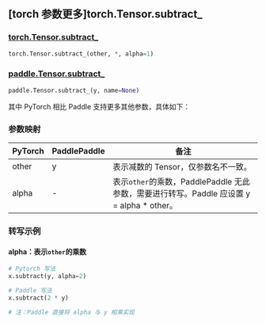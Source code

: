 ## [torch 参数更多]torch.Tensor.subtract_

### [torch.Tensor.subtract_](https://pytorch.org/docs/1.13/generated/torch.Tensor.subtract_.html#torch.Tensor.subtract_)

```python
torch.Tensor.subtract_(other, *, alpha=1)
```

### [paddle.Tensor.subtract_](https://www.paddlepaddle.org.cn/documentation/docs/zh/api/paddle/Tensor_cn.html#id20)

```python
paddle.Tensor.subtract_(y, name=None)
```

其中 PyTorch 相比 Paddle 支持更多其他参数，具体如下：

### 参数映射

| PyTorch | PaddlePaddle | 备注                                                         |
| ------- | ------------ | ------------------------------------------------------------ |
| other   | y            | 表示减数的 Tensor，仅参数名不一致。                          |
| alpha   | -            | 表示`other`的乘数，PaddlePaddle 无此参数，需要进行转写。Paddle 应设置 y = alpha * other。 |

### 转写示例

#### alpha：表示`other`的乘数
```python
# Pytorch 写法
x.subtract(y, alpha=2)

# Paddle 写法
x.subtract(2 * y)

# 注：Paddle 直接将 alpha 与 y 相乘实现
```
